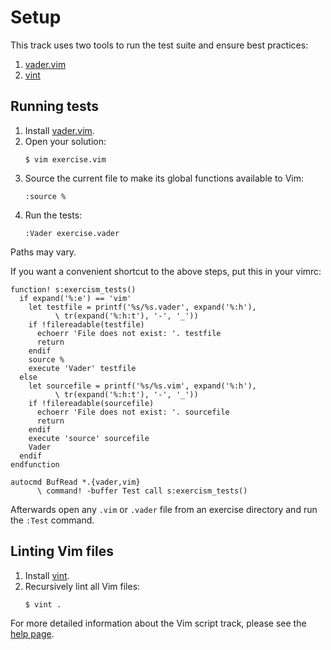 # Setup

This track uses two tools to run the test suite and ensure best practices:

1. [vader.vim](https://github.com/junegunn/vader.vim)
2. [vint](https://github.com/Kuniwak/vint)

## Running tests

1. Install [vader.vim](https://github.com/junegunn/vader.vim/#installation).
1. Open your solution:
    ```
    $ vim exercise.vim
    ```
1. Source the current file to make its global functions available to Vim:
    ```
    :source %
    ```
1. Run the tests:
    ```
    :Vader exercise.vader
    ```

Paths may vary.

If you want a convenient shortcut to the above steps, put this in your vimrc:

```vim
function! s:exercism_tests()
  if expand('%:e') == 'vim'
    let testfile = printf('%s/%s.vader', expand('%:h'),
          \ tr(expand('%:h:t'), '-', '_'))
    if !filereadable(testfile)
      echoerr 'File does not exist: '. testfile
      return
    endif
    source %
    execute 'Vader' testfile
  else
    let sourcefile = printf('%s/%s.vim', expand('%:h'),
          \ tr(expand('%:h:t'), '-', '_'))
    if !filereadable(sourcefile)
      echoerr 'File does not exist: '. sourcefile
      return
    endif
    execute 'source' sourcefile
    Vader
  endif
endfunction

autocmd BufRead *.{vader,vim}
      \ command! -buffer Test call s:exercism_tests()
```

Afterwards open any `.vim` or `.vader` file from an exercise directory and run
the `:Test` command.

## Linting Vim files

1. Install [vint](https://github.com/Kuniwak/vint#quick-start).
1. Recursively lint all Vim files:
    ```
    $ vint .
    ```

For more detailed information about the Vim script track, please see the
[help page](http://exercism.io/languages/vimscript).
